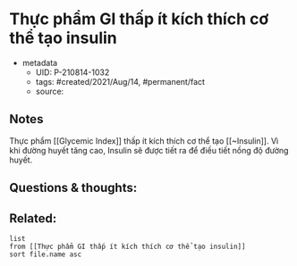# Thực phẩm GI thấp ít kích thích cơ thể tạo insulin

- metadata
	- UID: P-210814-1032
	- tags: #created/2021/Aug/14, #permanent/fact 
	- source: 

## Notes
Thực phẩm [[Glycemic Index]] thấp ít kích thích cơ thể tạo [[~Insulin]]. Vì khi đường huyết tăng cao, Insulin sẽ được tiết ra để điều tiết nồng độ đường huyết.

## Questions & thoughts:

## Related:
```dataview
list
from [[Thực phẩm GI thấp ít kích thích cơ thể tạo insulin]]
sort file.name asc
```
